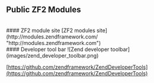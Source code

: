 ## Public ZF2 Modules

<br />
#### ZF2 module site <!-- .element class="left fragment" -->
[ZF2 modules site](http://modules.zendframework.com/ "http://modules.zendframework.com") <!-- .element: class="fragment" -->

<br />
#### Developer tool bar <!-- .element class="left fragment" -->
![Zend developer toolbar](images/zend_developer_toolbar.png) <!-- .element class="fragment" -->

[https://github.com/zendframework/ZendDeveloperTools](https://github.com/zendframework/ZendDeveloperTools) <!-- .element class="fragment" -->
